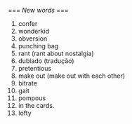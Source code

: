 === *New words* ===

1. confer
2. wonderkid
3. obversion
4. punching bag
5. rant (rant about nostalgia)
6. dublado (tradução)
7. pretentious
8. make out (make out with each other)
9. bitrate
10. gait
11. pompous
12. in the cards.
13. lofty
